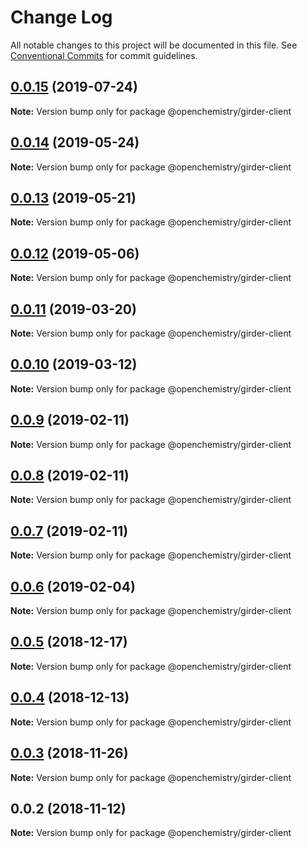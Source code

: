 # Change Log

All notable changes to this project will be documented in this file.
See [Conventional Commits](https://conventionalcommits.org) for commit guidelines.

## [0.0.15](https://github.com/OpenChemistry/oc-web-components/compare/@openchemistry/girder-client@0.0.14...@openchemistry/girder-client@0.0.15) (2019-07-24)

**Note:** Version bump only for package @openchemistry/girder-client





## [0.0.14](https://github.com/OpenChemistry/oc-web-components/compare/@openchemistry/girder-client@0.0.13...@openchemistry/girder-client@0.0.14) (2019-05-24)

**Note:** Version bump only for package @openchemistry/girder-client





## [0.0.13](https://github.com/OpenChemistry/oc-web-components/compare/@openchemistry/girder-client@0.0.12...@openchemistry/girder-client@0.0.13) (2019-05-21)

**Note:** Version bump only for package @openchemistry/girder-client





## [0.0.12](https://github.com/OpenChemistry/oc-web-components/compare/@openchemistry/girder-client@0.0.11...@openchemistry/girder-client@0.0.12) (2019-05-06)

**Note:** Version bump only for package @openchemistry/girder-client





## [0.0.11](https://github.com/OpenChemistry/oc-web-components/compare/@openchemistry/girder-client@0.0.10...@openchemistry/girder-client@0.0.11) (2019-03-20)

**Note:** Version bump only for package @openchemistry/girder-client





## [0.0.10](https://github.com/OpenChemistry/oc-web-components/compare/@openchemistry/girder-client@0.0.9...@openchemistry/girder-client@0.0.10) (2019-03-12)

**Note:** Version bump only for package @openchemistry/girder-client





## [0.0.9](https://github.com/OpenChemistry/oc-web-components/compare/@openchemistry/girder-client@0.0.8...@openchemistry/girder-client@0.0.9) (2019-02-11)

**Note:** Version bump only for package @openchemistry/girder-client





## [0.0.8](https://github.com/OpenChemistry/oc-web-components/compare/@openchemistry/girder-client@0.0.7...@openchemistry/girder-client@0.0.8) (2019-02-11)

**Note:** Version bump only for package @openchemistry/girder-client





## [0.0.7](https://github.com/OpenChemistry/oc-web-components/compare/@openchemistry/girder-client@0.0.6...@openchemistry/girder-client@0.0.7) (2019-02-11)

**Note:** Version bump only for package @openchemistry/girder-client





## [0.0.6](https://github.com/OpenChemistry/oc-web-components/compare/@openchemistry/girder-client@0.0.5...@openchemistry/girder-client@0.0.6) (2019-02-04)

**Note:** Version bump only for package @openchemistry/girder-client





## [0.0.5](https://github.com/OpenChemistry/oc-web-components/compare/@openchemistry/girder-client@0.0.4...@openchemistry/girder-client@0.0.5) (2018-12-17)

**Note:** Version bump only for package @openchemistry/girder-client





## [0.0.4](https://github.com/OpenChemistry/oc-web-components/compare/@openchemistry/girder-client@0.0.3...@openchemistry/girder-client@0.0.4) (2018-12-13)

**Note:** Version bump only for package @openchemistry/girder-client





## [0.0.3](https://github.com/OpenChemistry/oc-web-components/compare/@openchemistry/girder-client@0.0.2...@openchemistry/girder-client@0.0.3) (2018-11-26)

**Note:** Version bump only for package @openchemistry/girder-client





## 0.0.2 (2018-11-12)

**Note:** Version bump only for package @openchemistry/girder-client
